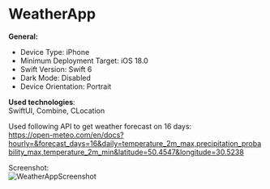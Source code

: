 # WeatherApp
**General:**
- Device Type: iPhone
- Minimum Deployment Target: iOS 18.0
- Swift Version: Swift 6
- Dark Mode: Disabled
- Device Orientation: Portrait

**Used technologies**:\
SwiftUI, Combine, CLocation

Used following API to get weather forecast on 16 days:\
https://open-meteo.com/en/docs?hourly=&forecast_days=16&daily=temperature_2m_max,precipitation_probability_max,temperature_2m_min&latitude=50.4547&longitude=30.5238

Screenshot:\
![WeatherAppScreenshot](https://github.com/user-attachments/assets/c24c70f0-d9b8-4724-9c6b-f02360c11a9b)

